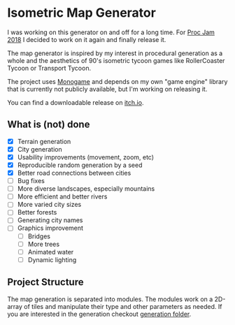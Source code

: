 # Isometric Map Generator

I was working on this generator on and off for a long time. For [Proc Jam 2018](http://www.procjam.com/) I decided to work on it again and finally release it.

The map generator is inspired by my interest in procedural generation as a whole and the aesthetics of 90's isometric tycoon games like RollerCoaster Tycoon or Transport Tycoon.

The project uses [Monogame](http://www.monogame.net/) and depends on my own "game engine" library that is currently not publicly available, but I'm working on releasing it.

You can find a downloadable release on [itch.io](https://meursault.itch.io/isometric-map-generator).

## What is (not) done

- [x] Terrain generation
- [x] City generation
- [x] Usability improvements (movement, zoom, etc)
- [x] Reproducible random generation by a seed
- [x] Better road connections between cities
- [ ] Bug fixes
- [ ] More diverse landscapes, especially mountains
- [ ] More efficient and better rivers
- [ ] More varied city sizes
- [ ] Better forests
- [ ] Generating city names
- [ ] Graphics improvement
  - [ ] Bridges
  - [ ] More trees
  - [ ] Animated water
  - [ ] Dynamic lighting

## Project Structure

The map generation is separated into modules. The modules work on a 2D-array of tiles and manipulate their type and other parameters as needed. If you are interested in the generation checkout [generation folder](World/Generation).